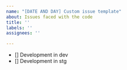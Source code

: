 ```yaml
---
name: "[DATE AND DAY] Custom issue template"
about: Issues faced with the code
title: ''
labels: ''
assignees: ''

---
```


- [] Development in dev
- [] Development in stg
